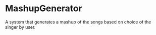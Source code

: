 # MashupGenerator

A system that generates a mashup of the songs based on choice of the singer by user.
